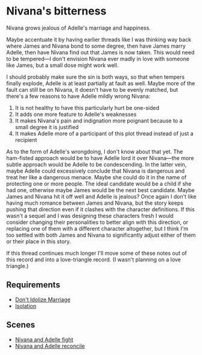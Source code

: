 # Nivana's bitterness

Nivana grows jealous of Adelle's marriage and happiness.

Maybe accentuate it by having earlier threads like I was thinking way back where James and Nivana bond to some degree, then have James marry Adelle, then have Nivana find out that James is now taken.  This would need to be tempered—I don't envision Nivana ever madly in love with someone like James, but a small dose might work well.

I should probably make sure the sin is both ways, so that when tempers finally explode, Adelle is at least partially at fault as well.  Maybe more of the fault can still be on Nivana, it doesn't have to be evenly matched, but there's a few reasons to have Adelle mildly wrong Nivana:

1.  It is not healthy to have this particularly hurt be one-sided
2.  It adds one more feature to Adelle's weaknesses
3.  It makes Nivana's pain and indignation more poignant because to a small degree it is justified
4.  It makes Adelle more of a participant of this plot thread instead of just a recipient

As to the form of Adelle's wrongdoing, I don't know about that yet.  The ham-fisted approach would be to have Adelle lord it over Nivana—the more subtle approach would be Adelle to be condescending.  In the latter vein, maybe Adelle could excessively conclude that Nivana is dangerous and treat her like a dangerous menace.  Maybe she could do it in the name of protecting one or more people.  The ideal candidate would be a child if she had one, otherwise maybe James would be the next best candidate.  Maybe James and Nivana hit it off well and Adelle is jealous?  Once again I don't like having much romance between James and Nivana, but the story keeps pushing that direction even if it clashes with the character definitions.  If this wasn't a sequel and I was designing these characters fresh I would consider changing their personalities to better align with this direction, or replacing one of them with a different character altogether, but I think I'm too settled with both James and Nivana to significantly adjust either of them or their place in this story.

If this thread continues much longer I'll move some of these notes out of this record and into a love-triangle record.  (I wasn't planning on a love triangle.)

## Requirements

* [Don't Idolize Marriage](../requirements/dont-idolize-marriage.md)
* [Isolation](../requirements/isolation.md)

## Scenes

* [Nivana and Adelle fight](../scenes/nivana-and-adelle-fight.md)
* [Nivana and Adelle reconcile](../scenes/nivana-and-adelle-reconcile.md)
